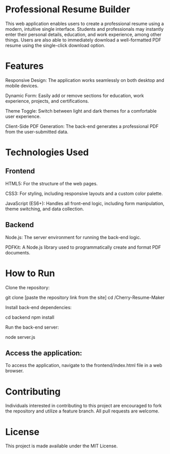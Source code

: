 # Professional Resume Builder
This web application enables users to create a professional resume using a modern, intuitive single interface. Students and professionals may instantly enter their personal details, education, and work experience, among other things. Users are also able to immediately download a well-formatted PDF resume using the single-click download option.

# Features
Responsive Design: The application works seamlessly on both desktop and mobile devices.

Dynamic Form: Easily add or remove sections for education, work experience, projects, and certifications.

Theme Toggle: Switch between light and dark themes for a comfortable user experience.

Client-Side PDF Generation: The back-end generates a professional PDF from the user-submitted data.

# Technologies Used
## Frontend
HTML5: For the structure of the web pages.

CSS3: For styling, including responsive layouts and a custom color palette.

JavaScript (ES6+): Handles all front-end logic, including form manipulation, theme switching, and data collection.

## Backend
Node.js: The server environment for running the back-end logic.

PDFKit: A Node.js library used to programmatically create and format PDF documents.

# How to Run
Clone the repository:

git clone [paste the repository link from the site]
cd /Cherry-Resume-Maker

Install back-end dependencies:

cd backend
npm install

Run the back-end server:

node server.js

## Access the application:
To access the application, navigate to the frontend/index.html file in a web browser.

# Contributing
Individuals interested in contributing to this project are encouraged to fork the repository and utilize a feature branch. All pull requests are welcome.

# License
This project is made available under the MIT License.


